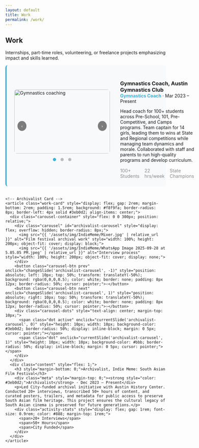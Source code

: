 ```yaml
---
layout: default
title: Work
permalink: /work/
---
```


<section class="section">
  <h2>Work</h2>
  <p>Internships, part-time roles, volunteering, or freelance projects emphasizing impact and skills learned.</p>

  <div class="work-cards-stack">
    <!-- Gymnastics Coach Card -->
    <article class="work-card" style="display: flex; gap: 2rem; margin-bottom: 2rem; padding: 1.5rem; background: #f8f9fa; border-radius: 8px; border-left: 4px solid #3eb0d2; align-items: center;">
      <div class="carousel-container" style="flex: 0 0 300px; position: relative;">
        <div class="carousel" id="gymnastics-carousel" style="display: flex; overflow: hidden; border-radius: 8px;">
          <img src="{{ '/assets/img/gymnastics-coaching/img_7222.jpg' | relative_url }}" alt="Gymnastics coaching" style="width: 100%; height: 200px; object-fit: cover; display: block;">
          <img src="{{ '/assets/img/gymnastics-coaching/img_8513.jpg' | relative_url }}" alt="Team training" style="width: 100%; height: 200px; object-fit: cover; display: none;">
          <img src="{{ '/assets/img/gymnastics-coaching/img_9993.jpg' | relative_url }}" alt="Competition" style="width: 100%; height: 200px; object-fit: cover; display: none;">
        </div>
        <button class="carousel-btn prev" onclick="changeSlide('gymnastics-carousel', -1)" style="position: absolute; left: 10px; top: 50%; transform: translateY(-50%); background: rgba(0,0,0,0.5); color: white; border: none; padding: 8px 12px; border-radius: 50%; cursor: pointer;">‹</button>
        <button class="carousel-btn next" onclick="changeSlide('gymnastics-carousel', 1)" style="position: absolute; right: 10px; top: 50%; transform: translateY(-50%); background: rgba(0,0,0,0.5); color: white; border: none; padding: 8px 12px; border-radius: 50%; cursor: pointer;">›</button>
        <div class="carousel-dots" style="text-align: center; margin-top: 10px;">
          <span class="dot active" onclick="currentSlide('gymnastics-carousel', 0)" style="height: 10px; width: 10px; background-color: #3eb0d2; border-radius: 50%; display: inline-block; margin: 0 5px; cursor: pointer;"></span>
          <span class="dot" onclick="currentSlide('gymnastics-carousel', 1)" style="height: 10px; width: 10px; background-color: #bbb; border-radius: 50%; display: inline-block; margin: 0 5px; cursor: pointer;"></span>
          <span class="dot" onclick="currentSlide('gymnastics-carousel', 2)" style="height: 10px; width: 10px; background-color: #bbb; border-radius: 50%; display: inline-block; margin: 0 5px; cursor: pointer;"></span>
        </div>
      </div>
      <div class="content" style="flex: 1;">
        <h3 style="margin-bottom: 0;">Gymnastics Coach, Austin Gymnastics Club</h3>
        <div class="meta" style="margin-top: 0;"><strong style="color: #3eb0d2;">Gymnastics Coach</strong> · Mar 2023 – Present</div>
        <p>Head coach for 100+ students across Pre-School, 101, Pre-Competitive, and Camps programs. Team captain for 14 girls, leading them to wins at State and Regional competitions while managing team dynamics and morale. Collaborated with staff and parents to run high-quality programs and develop curriculum.</p>
        <div class="activity-stats" style="display: flex; gap: 1rem; font-size: 0.9rem; color: #888; margin-top: 1rem;">
          <span>100+ Students</span>
          <span>22 hrs/week</span>
          <span>State Champions</span>
        </div>
      </div>
    </article>

    <!-- Archivalist Card -->
    <article class="work-card" style="display: flex; gap: 2rem; margin-bottom: 2rem; padding: 1.5rem; background: #f8f9fa; border-radius: 8px; border-left: 4px solid #3eb0d2; align-items: center;">
      <div class="carousel-container" style="flex: 0 0 300px; position: relative;">
        <div class="carousel" id="archivalist-carousel" style="display: flex; overflow: hidden; border-radius: 8px;">
          <img src="{{ '/assets/img/IndieMeme/Mixer.jpg' | relative_url }}" alt="Film festival archival work" style="width: 100%; height: 200px; object-fit: cover; display: block;">
          <img src="{{ '/assets/img/IndieMeme/WhatsApp Image 2025-09-28 at 5.05.05 PM.jpeg' | relative_url }}" alt="Interview process" style="width: 100%; height: 200px; object-fit: cover; display: none;">
        </div>
        <button class="carousel-btn prev" onclick="changeSlide('archivalist-carousel', -1)" style="position: absolute; left: 10px; top: 50%; transform: translateY(-50%); background: rgba(0,0,0,0.5); color: white; border: none; padding: 8px 12px; border-radius: 50%; cursor: pointer;">‹</button>
        <button class="carousel-btn next" onclick="changeSlide('archivalist-carousel', 1)" style="position: absolute; right: 10px; top: 50%; transform: translateY(-50%); background: rgba(0,0,0,0.5); color: white; border: none; padding: 8px 12px; border-radius: 50%; cursor: pointer;">›</button>
        <div class="carousel-dots" style="text-align: center; margin-top: 10px;">
          <span class="dot active" onclick="currentSlide('archivalist-carousel', 0)" style="height: 10px; width: 10px; background-color: #3eb0d2; border-radius: 50%; display: inline-block; margin: 0 5px; cursor: pointer;"></span>
          <span class="dot" onclick="currentSlide('archivalist-carousel', 1)" style="height: 10px; width: 10px; background-color: #bbb; border-radius: 50%; display: inline-block; margin: 0 5px; cursor: pointer;"></span>
        </div>
      </div>
      <div class="content" style="flex: 1;">
        <h3 style="margin-bottom: 0;">Archivalist, Indie Meme: South Asian Film Festival</h3>
        <div class="meta" style="margin-top: 0;"><strong style="color: #3eb0d2;">Archivalist</strong> · Dec 2023 – Present</div>
        <p>Led City-funded archival initiative with Austin History Center. Conducted 20+ interviews, transcribed 50+ hours of content, and curated posters, trailers, and metadata for public access to preserve South Asian film heritage. This project ensures the cultural legacy of South Asian cinema is preserved for future generations.</p>
        <div class="activity-stats" style="display: flex; gap: 1rem; font-size: 0.9rem; color: #888; margin-top: 1rem;">
          <span>20+ Interviews</span>
          <span>50+ Hours</span>
          <span>City Funded</span>
        </div>
      </div>
    </article>
  </div>
</section>

<script src="{{ '/assets/js/carousel.js' | relative_url }}"></script>